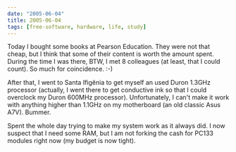 ```yaml
---
date: "2005-06-04"
title: 2005-06-04
tags: [free-software, hardware, life, study]
---
```

Today I bought some books at Pearson Education. They were not that
cheap, but I think that some of their content is worth the amount
spent. During the time I was there, BTW, I met 8 colleagues (at
least, that I could count). So much for coincidence. :-)

After that, I went to Santa Ifigênia to get myself an used Duron
1.3GHz processor (actually, I went there to get conductive ink so
that I could overclock my Duron 600MHz processor). Unfortunately, I
can't make it work with anything higher than 1.1GHz on my
motherboard (an old classic Asus A7V). Bummer.

Spent the whole day trying to make my system work as it always did.
I now suspect that I need some RAM, but I am not forking the cash
for PC133 modules right now (my budget is now tight).


